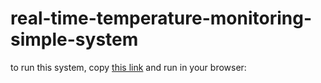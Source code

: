 # real-time-temperature-monitoring-simple-system

to run this system, copy [this link](https://same-ync7du4cp45-latest.netlify.app/) and run in your browser:
